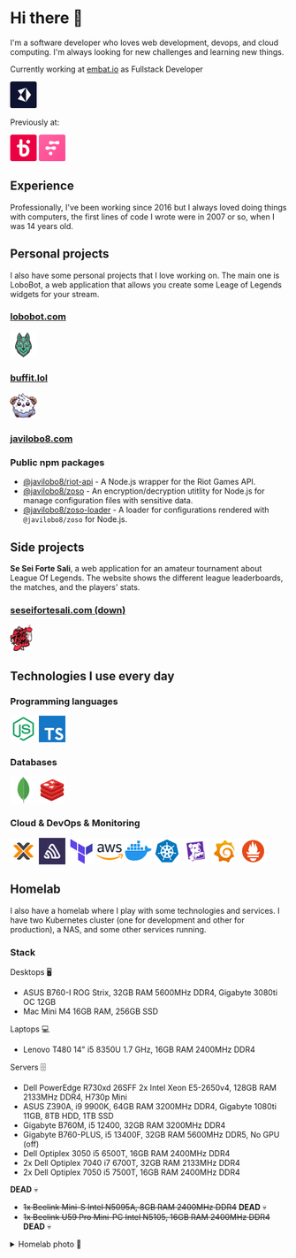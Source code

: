 # Hi there 👋

I'm a software developer who loves web development, devops, and cloud computing. I'm always looking for new challenges and learning new things.

Currently working at [embat.io](https://embat.io) as Fullstack Developer

[![](logos/embat-logo.png)](https://embat.io)

Previously at:

[![](logos/bipi-logo.png)](https://www.bipicar.com)
[![](logos/fintonic-logo.png)](https://www.fintonic.com)

## Experience

Professionally, I've been working since 2016 but I always loved doing things with computers, the first lines of code I wrote were in 2007 or so, when I was 14 years old.

## Personal projects

I also have some personal projects that I love working on. The main one is LoboBot, a web application that allows you create some Leage of Legends widgets for your stream.

### [lobobot.com](https://lobobot.com)

[![](logos/lobobot-logo.png)](https://lobobot.com)

### [buffit.lol](https://buffit.lol)

[![](logos/buffitlol-logo.png)](https://buffit.lol)

### [javilobo8.com](https://javilobo8.com)


### Public npm packages

* [@javilobo8/riot-api](https://github.com/javilobo8/riot-api) - A Node.js wrapper for the Riot Games API.
* [@javilobo8/zoso](https://github.com/javilobo8/zoso) - An encryption/decryption utitlity for Node.js for manage configuration files with sensitive data.
* [@javilobo8/zoso-loader](https://github.com/javilobo8/zoso-loader) - A loader for configurations rendered with `@javilobo8/zoso` for Node.js.


## Side projects

**Se Sei Forte Sali**, a web application for an amateur tournament about League Of Legends. The website shows the different league leaderboards, the matches, and the players' stats.

### [seseifortesali.com (down)](https://seseifortesali.com)

[![](logos/seseifortesali-logo.png)](https://seseifortesali.com)

## Technologies I use every day

### Programming languages

[![](logos/nodejs.png)](https://nodejs.org)
[![](logos/typescript.png)](https://www.typescriptlang.org)

### Databases

[![](logos/mongodb.png)](https://mongodb.org)
[![](logos/redis.png)](https://redis.io)

### Cloud & DevOps & Monitoring

[![](logos/proxmox.png)](https://www.proxmox.com)
[![](logos/sentry.png)](https://sentry.io)
[![](logos/terraform.png)](https://www.terraform.io)
[![](logos/aws.png)](https://aws.amazon.com)
[![](logos/docker.png)](https://www.docker.com)
[![](logos/kubernetes.png)](https://kubernetes.io)
[![](logos/datadog.png)](https://www.datadoghq.com/)
[![](logos/grafana.png)](https://grafana.com)
[![](logos/prometheus.png)](https://prometheus.io)


## Homelab

I also have a homelab where I play with some technologies and services. I have two Kubernetes cluster (one for development and other for production), a NAS, and some other services running.

### Stack

Desktops 🖥️
- ASUS B760-I ROG Strix, 32GB RAM 5600MHz DDR4, Gigabyte 3080ti OC 12GB
- Mac Mini M4 16GB RAM, 256GB SSD

Laptops 💻
- Lenovo T480 14" i5 8350U 1.7 GHz, 16GB RAM 2400MHz DDR4

Servers 🗄️
- Dell PowerEdge R730xd 26SFF 2x Intel Xeon E5-2650v4, 128GB RAM 2133MHz DDR4, H730p Mini
- ASUS Z390A, i9 9900K, 64GB RAM 3200MHz DDR4, Gigabyte 1080ti 11GB, 8TB HDD, 1TB SSD
- Gigabyte B760M, i5 12400, 32GB RAM 3200MHz DDR4
- Gigabyte B760-PLUS, i5 13400F, 32GB RAM 5600MHz DDR5, No GPU (off)
- Dell Optiplex 3050 i5 6500T, 16GB RAM 2400MHz DDR4
- 2x Dell Optiplex 7040 i7 6700T, 32GB RAM 2133MHz DDR4
- 2x Dell Optiplex 7050 i5 7500T, 16GB RAM 2400MHz DDR4

**DEAD** 💀
- <del>1x Beelink Mini-S Intel N5095A, 8GB RAM 2400MHz DDR4</del> **DEAD** 💀
- <del>1x Beelink U59 Pro Mini-PC Intel N5105, 16GB RAM 2400MHz DDR4</del> **DEAD** 💀
  
<details>
  <summary>Homelab photo 👀</summary>

  ![](images/homelab3.jpeg)
</details>
